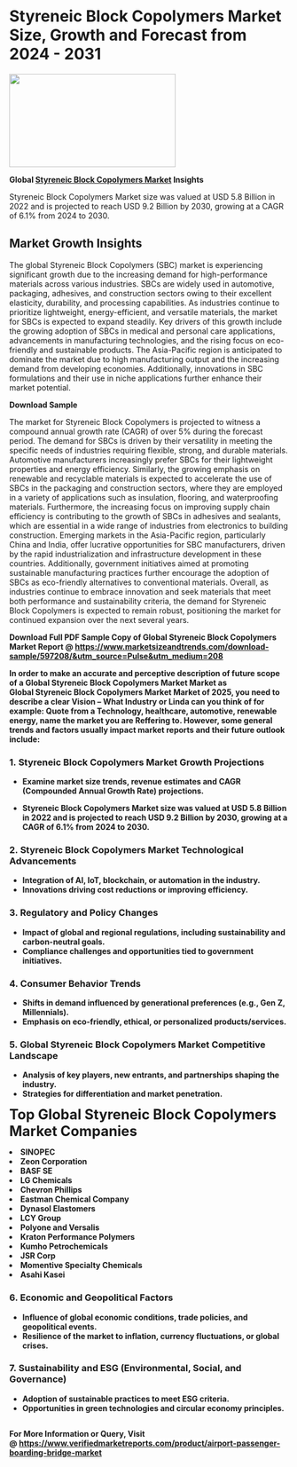 <H1>Styreneic Block Copolymers Market Size, Growth and Forecast from 2024 - 2031</H1><img class="aligncenter size-medium wp-image-584254" src="https://thirdeyenews.in/wp-content/uploads/2024/09/Global-Market-Research-300x168.jpeg" alt="" width="300" height="168" /><p><strong>Global&nbsp;<a href="https://www.marketsizeandtrends.com/download-sample/597208/&amp;utm_source=Pulse&amp;utm_medium=208">Styreneic Block Copolymers Market</a> Insights</strong></p><p>Styreneic Block Copolymers Market size was valued at USD 5.8 Billion in 2022 and is projected to reach USD 9.2 Billion by 2030, growing at a CAGR of 6.1% from 2024 to 2030.</p><p><h2>Market Growth Insights</h2> <p>The global Styreneic Block Copolymers (SBC) market is experiencing significant growth due to the increasing demand for high-performance materials across various industries. SBCs are widely used in automotive, packaging, adhesives, and construction sectors owing to their excellent elasticity, durability, and processing capabilities. As industries continue to prioritize lightweight, energy-efficient, and versatile materials, the market for SBCs is expected to expand steadily. Key drivers of this growth include the growing adoption of SBCs in medical and personal care applications, advancements in manufacturing technologies, and the rising focus on eco-friendly and sustainable products. The Asia-Pacific region is anticipated to dominate the market due to high manufacturing output and the increasing demand from developing economies. Additionally, innovations in SBC formulations and their use in niche applications further enhance their market potential.</p> <p><strong>Download Sample</strong></p> <p>The market for Styreneic Block Copolymers is projected to witness a compound annual growth rate (CAGR) of over 5% during the forecast period. The demand for SBCs is driven by their versatility in meeting the specific needs of industries requiring flexible, strong, and durable materials. Automotive manufacturers increasingly prefer SBCs for their lightweight properties and energy efficiency. Similarly, the growing emphasis on renewable and recyclable materials is expected to accelerate the use of SBCs in the packaging and construction sectors, where they are employed in a variety of applications such as insulation, flooring, and waterproofing materials. Furthermore, the increasing focus on improving supply chain efficiency is contributing to the growth of SBCs in adhesives and sealants, which are essential in a wide range of industries from electronics to building construction. Emerging markets in the Asia-Pacific region, particularly China and India, offer lucrative opportunities for SBC manufacturers, driven by the rapid industrialization and infrastructure development in these countries. Additionally, government initiatives aimed at promoting sustainable manufacturing practices further encourage the adoption of SBCs as eco-friendly alternatives to conventional materials. Overall, as industries continue to embrace innovation and seek materials that meet both performance and sustainability criteria, the demand for Styreneic Block Copolymers is expected to remain robust, positioning the market for continued expansion over the next several years.</p> <p><strong></p><p><span class=""><strong>Download Full PDF Sample Copy of Global Styreneic Block Copolymers Market Report</strong> @ <a href="https://www.marketsizeandtrends.com/download-sample/597208/&amp;utm_source=Pulse&amp;utm_medium=208" target="_blank">https://www.marketsizeandtrends.com/download-sample/597208/&amp;utm_source=Pulse&amp;utm_medium=208</a></span></p><p>In order to make an accurate and perceptive description of future scope of a Global&nbsp;Styreneic Block Copolymers Market Market as Global&nbsp;Styreneic Block Copolymers Market Market of 2025, you need to describe a clear Vision &ndash; What Industry or Linda can you think of for example: Quote from a Technology, healthcare, automotive, renewable energy, name the market you are Reffering to. However, some general trends and factors usually impact market reports and their future outlook include:</p><h3>1.&nbsp;<strong>Styreneic Block Copolymers Market Growth Projections</strong></h3><ul><li>Examine market size trends, revenue estimates and CAGR (Compounded Annual Growth Rate) projections.</li><li><p>Styreneic Block Copolymers Market size was valued at USD 5.8 Billion in 2022 and is projected to reach USD 9.2 Billion by 2030, growing at a CAGR of 6.1% from 2024 to 2030.</p></li></ul><h3>2.&nbsp;<strong>Styreneic Block Copolymers Market Technological Advancements</strong></h3><ul><li>Integration of AI, IoT, blockchain, or automation in the industry.</li><li>Innovations driving cost reductions or improving efficiency.</li></ul><h3>3.&nbsp;<strong>Regulatory and Policy Changes</strong></h3><ul><li>Impact of global and regional regulations, including sustainability and carbon-neutral goals.</li><li>Compliance challenges and opportunities tied to government initiatives.</li></ul><h3>4.&nbsp;<strong>Consumer Behavior Trends</strong></h3><ul><li>Shifts in demand influenced by generational preferences (e.g., Gen Z, Millennials).</li><li>Emphasis on eco-friendly, ethical, or personalized products/services.</li></ul><h3>5.&nbsp;<strong>Global Styreneic Block Copolymers Market Competitive Landscape</strong></h3><ul><li>Analysis of key players, new entrants, and partnerships shaping the industry.</li><li>Strategies for differentiation and market penetration.</li></ul><p data-pm-slice="1 1 []"><span style="color: inherit; font-family: inherit; font-size: 25px;">Top Global Styreneic Block Copolymers Market Companies</span></p><div class="" data-test-id=""><p><li>SINOPEC</li><li> Zeon Corporation</li><li> BASF SE</li><li> LG Chemicals</li><li> Chevron Phillips</li><li> Eastman Chemical Company</li><li> Dynasol Elastomers</li><li> LCY Group</li><li> Polyone and Versalis</li><li> Kraton Performance Polymers</li><li> Kumho Petrochemicals</li><li> JSR Corp</li><li> Momentive Specialty Chemicals</li><li> Asahi Kasei</li></p></div><h3>6.&nbsp;<strong>Economic and Geopolitical Factors</strong></h3><ul><li>Influence of global economic conditions, trade policies, and geopolitical events.</li><li>Resilience of the market to inflation, currency fluctuations, or global crises.</li></ul><h3>7.&nbsp;<strong>Sustainability and ESG (Environmental, Social, and Governance)</strong></h3><ul><li>Adoption of sustainable practices to meet ESG criteria.</li><li>Opportunities in green technologies and circular economy principles.</li></ul><h2><strong style="font-size: 14px;">For More Information or Query, Visit @&nbsp;</strong><a style="background-color: #ffffff; font-size: 14px;" href="https://www.marketsizeandtrends.com/report/styreneic-block-copolymers-market/" target="_blank">https://www.verifiedmarketreports.com/product/airport-passenger-boarding-bridge-market</a></h2>
